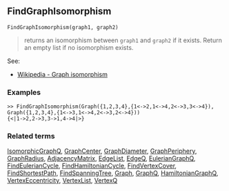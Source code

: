 ## FindGraphIsomorphism

```
FindGraphIsomorphism(graph1, graph2)
```

> returns an isomorphism between `graph1` and `graph2` if it exists. Return an empty list if no isomorphism exists.
 
See:
* [Wikipedia - Graph isomorphism](https://en.wikipedia.org/wiki/Graph_isomorphism) 
  

### Examples

```
>> FindGraphIsomorphism(Graph({1,2,3,4},{1<->2,1<->4,2<->3,3<->4}), Graph({1,2,3,4},{1<->3,1<->4,2<->3,2<->4})) 
{<|1->2,2->3,3->1,4->4|>}
```

### Related terms 
[IsomorphicGraphQ](IsomorphicGraphQ.md), [GraphCenter](GraphCenter.md), [GraphDiameter](GraphDiameter.md), [GraphPeriphery](GraphPeriphery.md), [GraphRadius](GraphRadius.md), [AdjacencyMatrix](AdjacencyMatrix.md), [EdgeList](EdgeList.md), [EdgeQ](EdgeQ.md), [EulerianGraphQ](EulerianGraphQ.md), [FindEulerianCycle](FindEulerianCycle.md), [FindHamiltonianCycle](FindHamiltonianCycle.md), [FindVertexCover](FindVertexCover.md), [FindShortestPath](FindShortestPath.md), [FindSpanningTree](FindSpanningTree.md), [Graph](Graph.md), [GraphQ](GraphQ.md), [HamiltonianGraphQ](HamiltonianGraphQ.md), 
[VertexEccentricity](VertexEccentricity.md), [VertexList](VertexList.md), [VertexQ](VertexQ.md) 